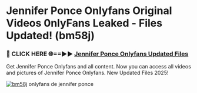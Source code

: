 # Jennifer Ponce Onlyfans Original Videos 0nlyFans Leaked - Files Updated! (bm58j)

<h3>🔴 CLICK HERE 🌐==►► <a href="https://tinyurl.com/2jnfzry5" rel="nofollow">Jennifer Ponce Onlyfans Updated Files</a></h3>

Get Jennifer Ponce Onlyfans and all content. Now you can access all videos and pictures of Jennifer Ponce Onlyfans. New Updated Files 2025!

[![bm58j](https://i.imgur.com/GyGTBgg.gif)](https://tinyurl.com/2jnfzry5)
onlyfans de jennifer ponce